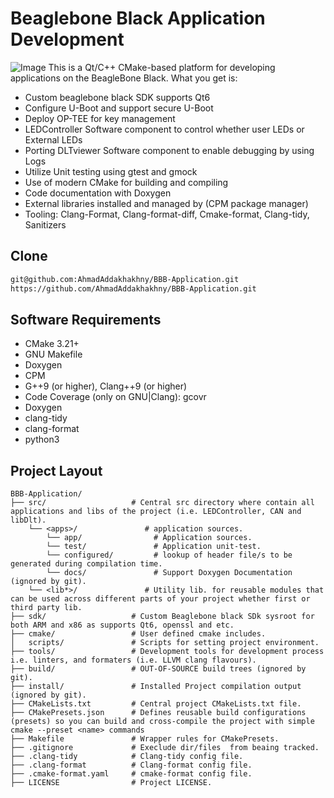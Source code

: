 # Beaglebone Black Application Development
![Image](https://github.com/user-attachments/assets/2b35cdc0-944a-430f-bb16-1d9e4b85039c)
This is a Qt/C++ CMake-based platform for developing applications on the BeagleBone Black. What you get is:
* Custom beaglebone black SDK supports Qt6
* Configure U-Boot and support secure U-Boot
* Deploy OP-TEE for key management
* LEDController Software component to control whether user LEDs or External LEDs
* Porting DLTviewer Software component to enable debugging by using Logs
* Utilize Unit testing using gtest and gmock
* Use of modern CMake for building and compiling
* Code documentation with Doxygen
* External libraries installed and managed by (CPM package manager)
* Tooling: Clang-Format, Clang-format-diff, Cmake-format, Clang-tidy, Sanitizers

## Clone
```bash
git@github.com:AhmadAddakhakhny/BBB-Application.git
https://github.com/AhmadAddakhakhny/BBB-Application.git
```

## Software Requirements
* CMake 3.21+
* GNU Makefile
* Doxygen
* CPM
* G++9 (or higher), Clang++9 (or higher)
* Code Coverage (only on GNU|Clang): gcovr
* Doxygen
* clang-tidy
* clang-format
* python3

## Project Layout
```
BBB-Application/
├── src/                   # Central src directory where contain all applications and libs of the project (i.e. LEDController, CAN and libDlt).
    └── <apps>/               # application sources.
        └── app/                # Application sources.
        └── test/               # Application unit-test.
        └── configured/         # lookup of header file/s to be generated during compilation time.
        └── docs/               # Support Doxygen Documentation (ignored by git).
    └── <lib*>/               # Utility lib. for reusable modules that can be used across different parts of your project whether first or third party lib.
├── sdk/                   # Custom Beaglebone black SDk sysroot for both ARM and x86 as supports Qt6, openssl and etc.
├── cmake/                 # User defined cmake includes.
│   scripts/               # Scripts for setting project environment.
├── tools/                 # Development tools for development process i.e. linters, and formaters (i.e. LLVM clang flavours).
├── build/                 # OUT-OF-SOURCE build trees (ignored by git).
├── install/               # Installed Project compilation output (ignored by git).
├── CMakeLists.txt         # Central project CMakeLists.txt file.
├── CMakePresets.json      # Defines reusable build configurations (presets) so you can build and cross-compile the project with simple cmake --preset <name> commands
├── Makefile               # Wrapper rules for CMakePresets.
├── .gitignore             # Execlude dir/files  from beaing tracked.
├── .clang-tidy            # Clang-tidy config file.
├── .clang-format          # Clang-format config file.
├── .cmake-format.yaml     # cmake-format config file.
├── LICENSE                # Project LICENSE.
```

